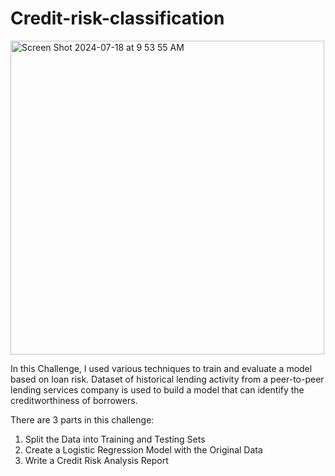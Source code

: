 # Credit-risk-classification

<img width="502" alt="Screen Shot 2024-07-18 at 9 53 55 AM" src="https://github.com/user-attachments/assets/0049c925-8119-49fc-add8-f11ce079e472">

In this Challenge, I used various techniques to train and evaluate a model based on loan risk. Dataset of historical lending activity from a peer-to-peer lending services company is used to build a model that can identify the creditworthiness of borrowers.

There are 3 parts in this challenge:

1. Split the Data into Training and Testing Sets
2. Create a Logistic Regression Model with the Original Data
3. Write a Credit Risk Analysis Report




